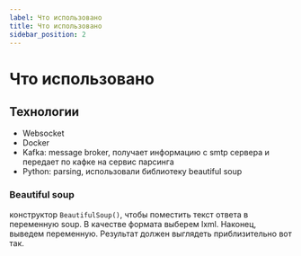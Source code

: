 ```yaml
---
label: Что использовано 
title: Что использовано
sidebar_position: 2
---
```

# Что использовано
## Технологии
- Websocket
- Docker
- Kafka: message broker, получает информацию с smtp сервера и передает по кафке на сервис парсинга
- Python: parsing, использовали библиотеку beautiful soup

### Beautiful soup
конструктор <code>BeautifulSoup()</code>, чтобы поместить текст ответа в переменную soup. В качестве формата выберем lxml. Наконец, выведем переменную. Результат должен выглядеть приблизительно вот так.
